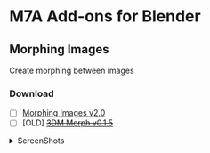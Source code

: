 # M7A Add-ons for Blender

## Morphing Images
Create morphing between images
### Download
- [ ] [Morphing Images v2.0](https://github.com/3DMish/m7a-addons/releases/download/MorphingImages/m7a_morph_v2.py)
- [ ] [OLD] [~~3DM Morph v0.1.5~~](https://github.com/3DMish/m7a-addons/raw/main/morphing-images/old_versions/3dm_morph.py?inline=false)

<details><summary>ScreenShots</summary>
<img src="https://github.com/3DMish/m7a-addons/raw/main/morphing-images/screenshot_1.png" />
<img src="https://github.com/3DMish/m7a-addons/raw/main/morphing-images/screenshot_2.png" />
</details>
